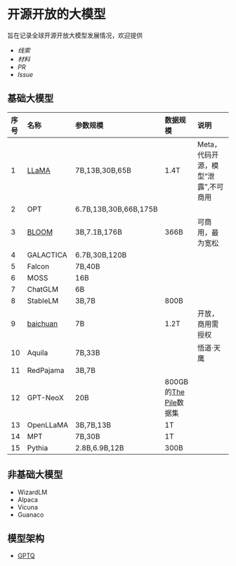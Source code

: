 # 开源开放的大模型

旨在记录全球开源开放大模型发展情况，欢迎提供
- *线索*
- *材料*
- *PR*
- *Issue*


## 基础大模型
|序号|名称|参数规模|数据规模|说明|
|:-|:-|:-|:-|:-|
|1|[LLaMA](Open-LLMs/llama.md)|7B,13B,30B,65B|1.4T|Meta，代码开源，模型“泄露”,不可商用|
|2|OPT|6.7B,13B,30B,66B,175B|||
|3|[BLOOM](Open-LLMs/bloom.md)|3B,7.1B,176B|366B|可商用，最为宽松|
|4|GALACTICA|6.7B,30B,120B||
|5|Falcon|7B,40B||
|6|MOSS|16B||
|7|ChatGLM|6B|||
|8|StableLM|3B,7B|800B||
|9|[baichuan](Open-LLMs/baichuan.md)|7B|1.2T|开放，商用需授权|
|10|Aquila|7B,33B||悟道·天鹰|
|11|RedPajama|3B,7B|||
|12|GPT-NeoX|20B|800GB的[The Pile](https://arxiv.org/abs/2101.00027)数据集||
|13|OpenLLaMA|3B,7B,13B|1T||
|14|MPT|7B,30B|1T|
|15|Pythia|2.8B,6.9B,12B|300B||

## 非基础大模型
- WizardLM
- Alpaca
- Vicuna
- Guanaco



## 模型架构

- [GPTQ](https://github.com/IST-DASLab/gptq)


